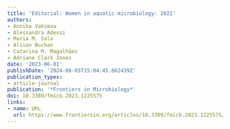```yaml
---
title: 'Editorial: Women in aquatic microbiology: 2022'
authors:
- Annika Vaksmaa
- Alessandra Adessi
- Maria M. Sala
- Alison Buchan
- Catarina M. Magalhães
- Adriane Clark Jones
date: '2023-06-01'
publishDate: '2024-08-05T15:04:45.662439Z'
publication_types:
- article-journal
publication: '*Frontiers in Microbiology*'
doi: 10.3389/fmicb.2023.1225575
links:
- name: URL
  url: https://www.frontiersin.org/articles/10.3389/fmicb.2023.1225575/full
---
```

